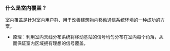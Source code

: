 ### 什么是室内覆盖？

室内覆盖是针对室内用户群、用于改善建筑物内移动通信系统环境的一种成功的方案。

* 原理：利用室内天线分布系统将移动基站的信号均匀分布在室内每个角落，从而保证室内区域拥有理想的信号覆盖，


